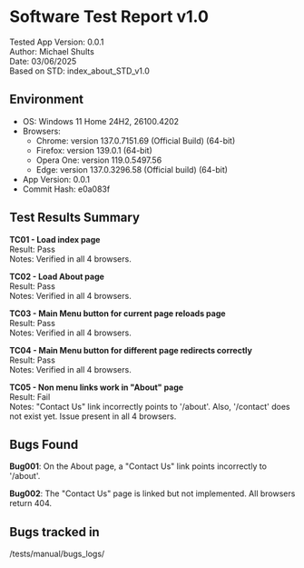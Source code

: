 # Software Test Report v1.0  
Tested App Version: 0.0.1  
Author: Michael Shults  
Date: 03/06/2025  
Based on STD: index_about_STD_v1.0 

## Environment
- OS: Windows 11 Home 24H2, 26100.4202
- Browsers:
    - Chrome: version 137.0.7151.69 (Official Build) (64-bit)
    - Firefox: version 139.0.1 (64-bit)
    - Opera One: version 119.0.5497.56
    - Edge: version 137.0.3296.58 (Official build) (64-bit)
- App Version: 0.0.1
- Commit Hash: e0a083f


## Test Results Summary

**TC01 - Load index page**  
Result: Pass  
Notes: Verified in all 4 browsers.

**TC02 - Load About page**  
Result: Pass  
Notes: Verified in all 4 browsers.

**TC03 - Main Menu button for current page reloads page**  
Result: Pass  
Notes: Verified in all 4 browsers.

**TC04 - Main Menu button for different page redirects correctly**  
Result: Pass  
Notes: Verified in all 4 browsers.

**TC05 - Non menu links work in "About" page**  
Result: Fail  
Notes: "Contact Us" link incorrectly points to '/about'. Also, '/contact' does not exist yet. Issue present in all 4 browsers.


## Bugs Found

**Bug001**: On the About page, a "Contact Us" link points incorrectly to '/about'. 

**Bug002**: The "Contact Us" page is linked but not implemented. All browsers return 404.


## **Bugs tracked in**
 /tests/manual/bugs_logs/